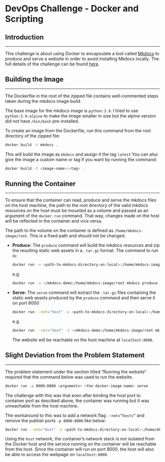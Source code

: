 # DevOps Challenge - Docker and Scripting

## Introduction

---

This challenge is about using Docker to encapsulate a tool called [Mkdocs](http://www.mkdocs.org/) to produce and serve a website in order to avoid installing Mkdocs locally. The full details of the challenge can be found [here](./devops-challenge.md).

## Building the Image

---

The Dockerfile in the root of the zipped file contains well-commented steps taken during the mkdocs image build.

The base image for the mkdocs image is `python:3.9`. I tried to use `python:3.9-alpine` to make the image smaller in size but the alpine version did not have `/bin/bash` pre-installed.

To create an image from the Dockerfile, run this command from the root directory of the zipped file:

```bash
docker build -t mkdocs .
```

This will build the image as `mkdocs` and assign it the tag `latest`.You can also give the image a custom name or tag if you want by running the command:

```bash
docker build -t <image-name>:<tag> .
```

## Running the Container

---

To ensure that the container can read, produce and serve the mkdocs files on the host machine, the path to the root directory of the valid mkdocs resources on the host must be mounted as a volume and passed as an argument of the `docker run` command. That way, changes made on the host will be reflected in the container and vice versa.

The path to the volume on the container is defined as `/home/mkdocs-image/root`. This is a fixed path and should not be changed.

- **Produce:**
The `produce` command will build the mkdocs resources and zip the resulting static web assets in a `.tar.gz` format.
The command to run is:

    ```bash
    docker run -v <path-to-mkdocs-directory-on-local>:/home/mkdocs-image/root mkdocs produce
    ```

    e.g.

    ```bash
    docker run -v ~/mkdocs-demo:/home/mkdocs-image/root mkdocs produce
    ```

- **Serve:**
The `serve` command will extract the `.tar.gz` files containing the static web assets produced by the `produce` command and then serve it on port 8000

    ```bash
    docker run --net="host" -v <path-to-mkdocs-directory-on-local>:/home/mkdocs-image/root mkdocs serve
    ```

    e.g.

    ```bash
    docker run --net="host" -v ~/mkdocs-demo:/home/mkdocs-image/root mkdocs serve
    ```

    The website will be reachable on the host machine at `localhost:8000`.

## Slight Deviation from the Problem Statement

---

The problem statement under the section titled “Running the website” required that the command below was used to run the website.

```bash
docker run -p 8000:8000 <arguments> <the-docker-image-name> serve
```

The challenge with this was that even after binding the host port to container port as descibed above, the container was running but it was unreachable from the host machine.

The workaround to this was to add a network flag `--net=”hosts”` and remove the publish ports `-p 8000:8000` like below:

```bash
docker run --net="host" -v <path-to-mkdocs-directory-on-local>:/home/mkdocs-image/root mkdocs serve
```

Using the `host` network, the container’s network stack is not isolated from the Docker host and the service running on the container will be reachable from the host. Since the container will run on port 8000, the host will also be able to access the webpage on `localhost:8000`.
